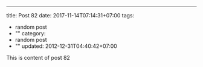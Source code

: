 ---
title: Post 82
date: 2017-11-14T07:14:31+07:00
tags:
  - random post
  - ""
category:
  - random post
  - ""
updated: 2012-12-31T04:40:42+07:00

This is content of post 82